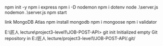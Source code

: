 npm init -y
npm i express
npm i -D nodemon
npm i dotenv
node .\server.js
nodemon .\server.js
npm start

link MongoDB Atlas
npm install mongodb
npm i mongoose
npm i validator

E:\匠人 lecture\project3-level1\JOB-POST-API> git init
Initialized empty Git repository in E:/匠人 lecture/project3-level1/JOB-POST-API/.git/
